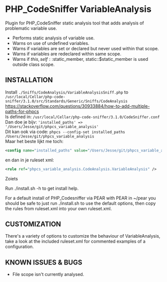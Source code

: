 PHP_CodeSniffer VariableAnalysis
================================

Plugin for PHP_CodeSniffer static analysis tool that adds analysis of problematic
variable use.

 * Performs static analysis of variable use.
 * Warns on use of undefined variables.
 * Warns if variables are set or declared but never used within that scope.
 * Warns if variables are redeclared within same scope.
 * Warns if $this, self::$static_member, static::$static_member is used outside class scope.

INSTALLATION
------------

Install `./Sniffs/CodeAnalysis/VariableAnalysisSniff.php` to `/usr/local/Cellar/php-code-sniffer/3.1.0/src/Standards/Generic/Sniffs/CodeAnalysis`  
https://stackoverflow.com/questions/30933884/how-to-add-multiple-paths-for-phpcs   
Is defined in: `/usr/local/Cellar/php-code-sniffer/3.1.0/CodeSniffer.conf`   
Dan doe je bijv: `'installed_paths' => '/Users/Jesse/git/phpcs_variable_analysis'`   
Dit kan ook via code: `phpcs --config-set installed_paths /Users/Jesse/git/phpcs_variable_analysis`  
Maar het beste lijkt me toch:
```xml
<config name="installed_paths" value="/Users/Jesse/git/phpcs_variable_analysis" />
```
en dan in je ruleset xml:
```xml
<rule ref="phpcs_variable_analysis.CodeAnalysis.VariableAnalysis" />
```

Zoiets

Run ./install.sh -h to get install help.

For a default install of PHP_Codesniffer via PEAR with PEAR in ~/pear you should be
safe to just run ./install.sh to use the default options, then copy the rules from
ruleset.xml into your own ruleset.xml.

CUSTOMIZATION
-------------

There's a variety of options to customize the behaviour of VariableAnalysis, take
a look at the included ruleset.xml for commented examples of a configuration.

KNOWN ISSUES & BUGS
-------------------

 * File scope isn't currently analysed.
